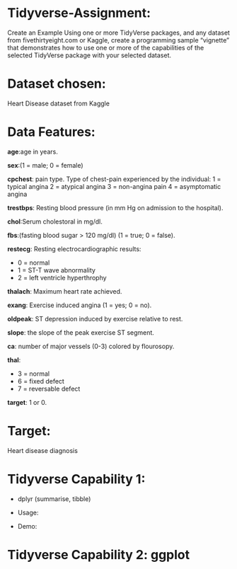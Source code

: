# Tidyverse-Assignment:
Create an Example Using one or more TidyVerse packages, and any dataset from fivethirtyeight.com or Kaggle, create a programming sample “vignette” that demonstrates how to use one or more of the capabilities of the selected TidyVerse package with your selected dataset.

# Dataset chosen:

Heart Disease dataset from Kaggle

# Data Features:

**age**:age in years.

**sex**:(1 = male; 0 = female)

**cpchest**: pain type. Type of chest-pain experienced by the individual:
1 = typical angina
2 = atypical angina
3 = non-angina pain
4 = asymptomatic angina

**trestbps**: Resting blood pressure (in mm Hg on admission to the hospital).

**chol**:Serum cholestoral in mg/dl.

**fbs**:(fasting blood sugar > 120 mg/dl) (1 = true; 0 = false).

**restecg**: Resting electrocardiographic results:
* 0 = normal
* 1 = ST-T wave abnormality
* 2 = left ventricle hyperthrophy

**thalach**: Maximum heart rate achieved.

**exang**: Exercise induced angina (1 = yes; 0 = no).

**oldpeak**: ST depression induced by exercise relative to rest.

**slope**: the slope of the peak exercise ST segment.

**ca**: number of major vessels (0-3) colored by flourosopy.

**thal**: 
* 3 = normal 
* 6 = fixed defect 
* 7 = reversable defect

**target**: 1 or 0.


# Target:

Heart disease diagnosis

# Tidyverse Capability 1: 

* dplyr (summarise, tibble)

* Usage:

* Demo:

# Tidyverse Capability 2: ggplot
